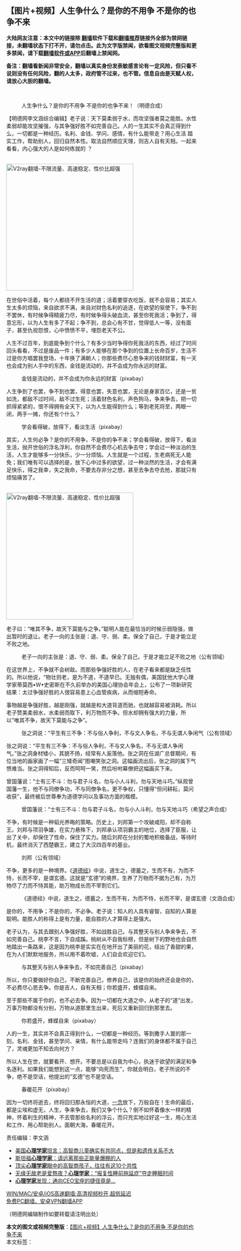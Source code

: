  <h2>【图片+视频】人生争什么？是你的不用争 不是你的也争不来</h2> <p class="notice"><b>大陆网友注意：本文中的链接除 <a href="https://github.com/bannedbook/fanqiang" >翻墙</a>软件下载和<a href="https://github.com/killgcd/justmysocks/blob/master/README.md">翻墙推荐</a>链接外全部为禁网链接，未翻墙状态下打不开，请勿点击。此为文字版禁闻，欲看图文视频完整版和更多禁闻，请下载<a href="https://github.com/bannedbook/fanqiang">翻墙软件或APP</a>后翻墙上禁闻网。</p><p>备注：翻墙看新闻非常安全，翻墙以真实身份发表敏感言论有一定风险，但只看不说则没有任何风险，翻的人太多，政府管不过来，也不管。信息自由是天赋人权，请放心大胆的翻墙。</b></p>  <div class="entry"> <br /> <figure><a href="https://i2.wp.com/upload-images-bucket-v64rleca837do.s3.eu-west-1.amazonaws.com/wp-content/uploads/2021/03/17115100/%E6%9C%AA%E6%A0%87%E9%A2%98-1-48.jpg?fit=860%2C484&#038;ssl=1" data-caption="人生争什么？是你的不用争 不是你的也争不来！（明德合成）"></a><figcaption class="wp-caption-text">人生争什么？是你的不用争 不是你的也争不来！（明德合成）</figcaption></figure> <p>【明德网李文涵综合编辑】老子说：天下莫柔弱于水，而攻坚强者莫之能胜。水性柔弱却能攻坚摧强，与其争强好胜不如完善自己。人的一生其实不会真正得到什么，一切都是一种经历。名利、金钱、学问、感情，有什么能带走？用心生活 踏实工作，帮助别人，回归自然本性。取法自然顺应天理，则吉人自有天相。一起来看看，内心强大的人是如何练就的 ？</p> <p></p> <p><br/><a href="https://github.com/bannedbook/fanqiang/wiki/V2ray%E6%9C%BA%E5%9C%BA"><img src="https://raw.githubusercontent.com/bannedbook/fanqiang/master/v2ss/images/v2free.jpg" width="336" alt="V2ray翻墙-不限流量、高速稳定、性价比超强"></a><br/></p> <p>在世俗中活着，每个人都绕不开生活的道；活着要穿衣吃饭，就不会容易；其实人生太多的烦恼，来自欲求不满，来自对财色名利的追逐，在欲望的驱使下，争不到不罢休，有时候争得精疲力尽，有时候争得头破血流，甚至你死我活；争到了，得意忘形，以为人生有多了不起；争不到，总会心有不甘，觉得低人一等，没有面子，甚至仇视怨恨，心中愤愤不平，埋怨老天不公。</p> <p>人生不过百年，到底能争到个什么？有多少当时争得你死我活的东西，经过了时间回头看看，不过是废品一件；有多少人能够在那个争到的位置上长命百岁，生活不过是你方唱罢我登场，十年换了满朝人；你那些费尽心思争来的钱财财富，有一天也会成为别人手中的东西，金钱是流动的，并不会成为你永远的财富。</p> <figure id="attachment_29002" aria-describedby="caption-attachment-29002" style="width: 1155px" class="wp-caption alignnone"><figcaption id="caption-attachment-29002" class="wp-caption-text">金钱是流动的，并不会成为你永远的财富（pixabay）</figcaption></figure> <p>人生争到了也罢，争不到也罢，得意也罢，失意也罢，无论是身家百亿，还是一贫如洗，都敌不过时间，敌不过生死；活着财色名利，声色狗马，争来争去，把一切抓得紧紧的，恨不得拥有全天下，以为人生能得到什么；等到老死将至，两眼一闭，两手一摊，你还有个什么？</p>  <figure id="attachment_29000" aria-describedby="caption-attachment-29000" style="width: 1152px" class="wp-caption alignnone"><figcaption id="caption-attachment-29000" class="wp-caption-text">学会看得破，放得下，看淡生活（pixabay）</figcaption></figure> <p>其实，人生何必争？是你的不用争，不是你的争不来；学会看得破，放得下，看淡生活，抛开世俗的浮名浮利，你自然不会费尽心机去争去夺；学会过一种淡泊的生活，人生才能够多一分快乐，少一分烦恼。人生就是一个过程，生老病死无人能免；我们唯有可以选择的是，放下心中过多的欲望，过一种淡然的生活，才会有满足快乐，得之我幸，失之我命，不要去存非分之想，甚至去争去夺去抢，那就只有烦恼痛苦了。</p> <p></p> <p><br/><a href="https://github.com/bannedbook/fanqiang/wiki/V2ray%E6%9C%BA%E5%9C%BA"><img src="https://raw.githubusercontent.com/bannedbook/fanqiang/master/v2ss/images/v2free.jpg" width="336" alt="V2ray翻墙-不限流量、高速稳定、性价比超强"></a><br/></p> <p>老子曰：“唯其不争，故天下莫能与之争。”聪明人能在最恰当的时候示弱隐强，做出暂时的退让。老子一向的主张是：退、守、弱、柔。保全了自己，于是才能立足不败之地。</p> <figure id="attachment_29004" aria-describedby="caption-attachment-29004" style="width: 1153px" class="wp-caption alignnone"><figcaption id="caption-attachment-29004" class="wp-caption-text">老子一向的主张是：退、守、弱、柔。保全了自己，于是才能立足不败之地（公有领域）</figcaption></figure> <p>在这世界上，不争就不会树敌。而那些争强好胜的人，在老子看来都是缺乏任性的。所以他说，“物壮则老，是为不道，不道早已。无独有偶，美国犹他大学心理学家蒂莫西•W•史密斯在不久前举办的美国心理协会年会上，公布了一项新研究结果：太过争强好胜的人很容易患上心血管疾病，从而缩短寿命。</p> <p>事物越是争强好胜，越是刚强，就越是和大道背道而驰，也就越容易被消耗。所以老子赞美柔弱水，水柔弱而取下，利万物而不争。但水却拥有强大的力量，所以”唯其不争，故天下莫能与之争”。</p>  <figure id="attachment_29005" aria-describedby="caption-attachment-29005" style="width: 1077px" class="wp-caption alignnone"><figcaption id="caption-attachment-29005" class="wp-caption-text">张之洞说：“平生有三不争：不与俗人争利，不与文人争名，不与无谓人争闲气（公有领域）</figcaption></figure> <p>张之洞说：“平生有三不争：不与俗人争利，不与文人争名，不与无谓人争闲气。”张之洞身材矮小，其貌不扬，经常有人奚落他。张之洞在任湖广总督期间，有位当地的画家画了一幅“三矮奇闻”图嘲笑张之洞。这幅画流出后，张之洞的属下气愤难当。张之洞得知后，反而呵呵一笑，然后吩咐幕僚把这幅画买下来。</p> <p>曾国藩说：“士有三不斗：勿与君子斗名，勿与小人斗利，勿与天地斗巧。”纵观曾国藩一生，他不与同僚争功，不与同僚争名，更不争权，只懂得“但问耕耘，莫问收获”，最终被后世尊奉为道德学问以及事功方面的楷模。</p> <figure id="attachment_29006" aria-describedby="caption-attachment-29006" style="width: 1154px" class="wp-caption alignnone"><figcaption id="caption-attachment-29006" class="wp-caption-text">曾国藩说：“士有三不斗：勿与君子斗名，勿与小人斗利，勿与天地斗巧（希望之声合成）</figcaption></figure> <p>不争，有时候是一种韬光养晦的策略。历史上，刘邦第一个攻破咸阳，却不自称王。刘邦与项羽争雄，在实力悬殊下，刘邦承认项羽霸主的地位，选择了臣服，让出了关中，却保住了性命，保住了实力。随后刘邦在分封的蜀地积极备战，等待时机，最终消灭了西楚霸王，建立了大汉四百年的基业。</p> <figure id="attachment_29007" aria-describedby="caption-attachment-29007" style="width: 1153px" class="wp-caption alignnone"><figcaption id="caption-attachment-29007" class="wp-caption-text">刘邦（公有领域）</figcaption></figure> <p>不争，更多的是一种境界。《<span class='wp_keywordlink'><a href="https://www.bannedbook.org/forum24/topic4832.html" title="《道德经》" target="_blank">道德经</a></span>》中说，道生之，德蓄之，生而不有，为而不恃，长而不宰，是谓玄德。这就是“玄德”的境界，生养了万物而不据为己有，为万物尽了力而不恃其能，助万物成长而不宰割它们。</p> <figure id="attachment_29008" aria-describedby="caption-attachment-29008" style="width: 1157px" class="wp-caption alignnone"><figcaption id="caption-attachment-29008" class="wp-caption-text">《道德经》中说，道生之，德蓄之，生而不有，为而不恃，长而不宰，是谓玄德（文涵合成）</figcaption></figure> <p>是你的，不用争；不是你的，不必争。老子说：知人的人具有睿智，自知的人算是聪明。能胜人的称得上是有力量，能自胜的人才算得上是强大。</p> <p>老子认为，与其去跟别人争强好胜，不如战胜自己。与其整天与别人争来争去，不如完善自己。桃李不言，下自成蹊。桃树从不自我标榜，但是树下的野地也会自然地踏出一条路来，这是因为桃李是实实在在地开出了美丽的花，结出了香甜的果，在为人们默默地服务，所以用不着吹嘘，人们自会欢迎它们。</p>  <figure id="attachment_29010" aria-describedby="caption-attachment-29010" style="width: 1087px" class="wp-caption alignnone"><figcaption id="caption-attachment-29010" class="wp-caption-text">与其整天与别人争来争去，不如完善自己（pixabay）</figcaption></figure> <p>所以，你只要做好你自己，不断完善自己，修养自己，该是你的始终还会是你的，不必费尽心思去争。你是吉人，自有天相；你若盛开，蜂蝶自来。</p> <p>至于那些不属于你的，也不必去争。因为一切都在大道之中，从老子的“道”出发，万事万物都没有分别，万物从道那里生出来，死后又重新回归到那里去。</p> <figure id="attachment_29011" aria-describedby="caption-attachment-29011" style="width: 1153px" class="wp-caption alignnone"><figcaption id="caption-attachment-29011" class="wp-caption-text">你若盛开，蜂蝶自来（pixabay）</figcaption></figure> <p>人的一生，其实并不会真正得到什么，一切都是一种经历。等到撒手人寰的那一刻，名利、金钱，甚至学问、亲情，有什么能带走吗？连我们的身体都不属于自己了，灵魂更加不知去向何方？</p> <p>所以人生在世，就要看开、想开。不要总是以自我为中心，执迷于欲望的满足和争名逐利。如果我们能想到这一点，能够“向死而生”，你就会明白，老子所说的不争，绝不是空话，他提出的“玄德”也不是空话。</p> <figure id="attachment_29012" aria-describedby="caption-attachment-29012" style="width: 1107px" class="wp-caption alignnone"><figcaption id="caption-attachment-29012" class="wp-caption-text">春暖花开（pixabay）</figcaption></figure> <p>因为一切终将逝去，终将回归那永恒的大道，<span class='wp_keywordlink'><a href="https://www.bannedbook.org/forum2/topic13.html" title="小冊子：一念決定未來（更新版）" target="_blank">一念</a></span>放下，万般自在！生命的最后，都是尘埃和虚无，人生，争来争去，我们又争个什么？倒不如怀着像水一样的精神，怀着利生的精神，不去管那些名利的浮云，而只充实地过好这一生，用心生活和工作、用心帮助别人。面朝大海，春暖花开。</p> <p>责任编辑：李文涵 </p>  <ul class='op-related-articles' title='相关阅读'> <li><a href='https://www.bannedbook.org/bnews/lifebaike/20210307/1500032.html' target='_blank'>美国<b>心理学家</b>坦言：高智商儿童确实有共同点，但是和遗传关系不大</a></li> <li><a href='https://www.bannedbook.org/bnews/health/20210228/1495745.html' target='_blank'>斯坦福<b>心理学家</b>：请远离那些正能量爆棚的人</a></li> <li><a href='https://www.bannedbook.org/bnews/lifebaike/20210228/1495441.html' target='_blank'>顶尖<b>心理学家</b>眼中的高智商孩子，往往有这10个共性</a></li> <li><a href='https://www.bannedbook.org/bnews/health/20210223/1492232.html' target='_blank'>无缘无故老是爱熬夜？<b>心理学家</b>：“报复性睡前拖延症”夺走睡眠时间</a></li> <li><a href='https://www.bannedbook.org/bnews/lifebaike/20210213/1486796.html' target='_blank'><b>心理学家</b>发现：通向CEO宝座的捷径竟是…</a></li> </ul> <p class="texttj"> <a href="https://github.com/bannedbook/fanqiang/wiki/V2ray%E6%9C%BA%E5%9C%BA" target="_blank">WIN/MAC/安卓/iOS高速翻墙:高清视频秒开,超低延迟</a><br/> <a href="https://github.com/bannedbook/fanqiang/wiki/%E7%A6%81%E9%97%BB%E7%BD%91%E5%AE%89%E5%8D%93%E7%BF%BB%E5%A2%99%E6%96%B0%E9%97%BBAPP" target="_blank">免费PC翻墙、安卓VPN翻墙APP</a></p><p>（明德网编辑制作如要转载请注明出处）</p><a name='sharetosocial'></a>       <div><b>本文的图文或视频完整版</b>：<a href='https://www.bannedbook.org/bnews/comments/20210317/1506900.html'>【图片+视频】人生争什么？是你的不用争 不是你的也争不来</a></div>  </div><!--END ENTRY--> <div class="postfooter"> <div>本文标签：</div>  </div><!--END POSTFOOTER--> 